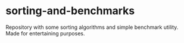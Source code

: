 # sorting-and-benchmarks
Repository with some sorting algorithms and simple benchmark utility. Made for entertaining purposes. 
